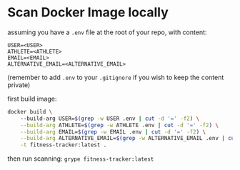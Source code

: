 # Scan Docker Image locally

assuming you have a `.env` file at the root of your repo,
with content:

```text
USER=<USER>
ATHLETE=<ATHLETE>
EMAIL=<EMAIL>
ALTERNATIVE_EMAIL=<ALTERNATIVE_EMAIL>
```

(remember to add `.env` to your `.gitignore` if you wish to keep the content private)

first build image:

```BASH
docker build \              
    --build-arg USER=$(grep -w USER .env | cut -d '=' -f2) \
    --build-arg ATHLETE=$(grep -w ATHLETE .env | cut -d '=' -f2) \
    --build-arg EMAIL=$(grep -w EMAIL .env | cut -d '=' -f2) \
    --build-arg ALTERNATIVE_EMAIL=$(grep -w ALTERNATIVE_EMAIL .env | cut -d '=' -f2) \
    -t fitness-tracker:latest .
```

then run scanning:
`grype fitness-tracker:latest`
